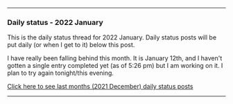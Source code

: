 ***

### Daily status - 2022 January

This is the daily status thread for 2022 January. Daily status posts will be put daily (or when I get to it) below this post.

<!-- A little update for now (4 months old): I feel a lot more organized compared to December 2020, but these status posts still prove to be useful. Again, this is not how GitHub issues are meant to be used on programming projects, but for personal projects like a GitHub profile repository, it is perfectly acceptable.
!-->

I have really been falling behind this month. It is January 12th, and I haven't gotten a single entry completed yet (as of 5:26 pm) but I am working on it. I plan to try again tonight/this evening.

[Click here to see last months (2021 December) daily status posts](https://github.com/seanpm2001/seanpm2001/issues/20/)

***

